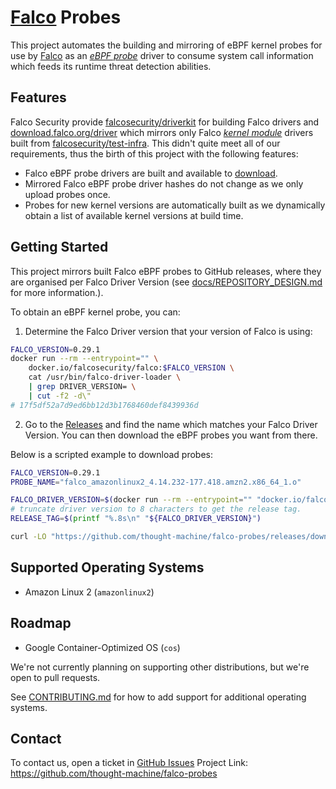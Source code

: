 # [Falco](https://github.com/falcosecurity/falco) Probes

This project automates the building and mirroring of eBPF kernel probes for use by [Falco](https://github.com/falcosecurity/falco) as an [*eBPF probe*](https://falco.org/blog/choosing-a-driver/#ebpf-probe) driver to consume system call information which feeds its runtime threat detection abilities.

## Features
Falco Security provide [falcosecurity/driverkit](https://github.com/falcosecurity/driverkit) for building Falco drivers and [download.falco.org/driver](https://download.falco.org/driver) which mirrors only Falco [*kernel module*](https://falco.org/blog/choosing-a-driver/#kernel-module) drivers built from [falcosecurity/test-infra](https://github.com/falcosecurity/test-infra). This didn't quite meet all of our requirements, thus the birth of this project with the following features:

 * Falco eBPF probe drivers are built and available to [download](https://github.com/thought-machine/falco-probes/releases).
 * Mirrored Falco eBPF probe driver hashes do not change as we only upload probes once.
 * Probes for new kernel versions are automatically built as we dynamically obtain a list of available kernel versions at build time.

## Getting Started

This project mirrors built Falco eBPF probes to GitHub releases, where they are organised per Falco Driver Version (see [docs/REPOSITORY_DESIGN.md](./docs/REPOSITORY_DESIGN.md) for more information.). 

To obtain an eBPF kernel probe, you can:

1. Determine the Falco Driver version that your version of Falco is using:
```bash
FALCO_VERSION=0.29.1
docker run --rm --entrypoint="" \
    docker.io/falcosecurity/falco:$FALCO_VERSION \
    cat /usr/bin/falco-driver-loader \
    | grep DRIVER_VERSION= \
    | cut -f2 -d\"
# 17f5df52a7d9ed6bb12d3b1768460def8439936d
```
2. Go to the [Releases](https://github.com/thought-machine/falco-probes/releases) and find the name which matches your Falco Driver Version. You can then download the eBPF probes you want from there.

Below is a scripted example to download probes:
```bash
FALCO_VERSION=0.29.1
PROBE_NAME="falco_amazonlinux2_4.14.232-177.418.amzn2.x86_64_1.o"

FALCO_DRIVER_VERSION=$(docker run --rm --entrypoint="" "docker.io/falcosecurity/falco:${FALCO_VERSION}" cat /usr/bin/falco-driver-loader | grep DRIVER_VERSION= | cut -f2 -d\")
# truncate driver version to 8 characters to get the release tag.
RELEASE_TAG=$(printf "%.8s\n" "${FALCO_DRIVER_VERSION}")

curl -LO "https://github.com/thought-machine/falco-probes/releases/download/${RELEASE_TAG}/${PROBE_NAME}"
``` 


## Supported Operating Systems

* Amazon Linux 2 (`amazonlinux2`)

## Roadmap

* Google Container-Optimized OS (`cos`)

We're not currently planning on supporting other distributions, but we're open to pull requests.

See [CONTRIBUTING.md](./CONTRIBUTING.md) for how to add support for additional operating systems.

## Contact

To contact us, open a ticket in [GitHub Issues](https://github.com/thought-machine/falco-probes/issues)
Project Link: https://github.com/thought-machine/falco-probes
